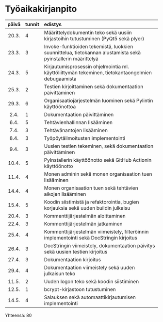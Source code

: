 # Työaikakirjanpito


| päivä | tunnit | edistys |
| :----:|:-----| :-----|
| 20.3. | 4    | Määrittelydokumentin teko sekä uusiin kirjastoihin tutustuminen (PyQt5 sekä plyer) |
| 23.3. | 3    | Invoke-funktioiden tekemistä, luokkien suunnittelua, tietokannan alustamista sekä pyinstallerin määrittelyä |
| 24.3. | 5    | Kirjautumisprosessin ohjelmointia ml. käyttöliittymän tekeminen, tietokantaongelmien debugaamista |
| 25.3. | 2    | Testien kirjoittaminen sekä dokumentaation päivittäminen |
| 29.3. | 6   | Organisaatiojärjestelmän luominen sekä Pylintin käyttöönottoa |
| 2.4. | 1   | Dokumentaation päivittäminen |
| 6.4. | 5   | Tehtävienhallinnan lisääminen |
| 7.4. | 3   | Tehtävänantojen lisääminen |
| 8.4. | 3   | Työpöytäilmoitusten implementointi |
| 9.4. | 3   | Uusien testien tekeminen, sekä dokumentaation päivittäminen |
| 10.4. | 5   | PyInstallerin käyttöönotto sekä GitHub Actionin käyttöönotto |
| 11.4. | 4   | Monen adminin sekä monen organisaation tuen lisääminen |
| 14.4. | 4   | Monen organisaation tuen sekä tehtävien aikojen lisääminen |
| 15.4. | 5   | Koodin siistimistä ja refaktorointia, bugien korjauksia sekä uuden buildin julkaisu |
| 20.4. | 3   | Kommenttijärjestelmän aloittaminen |
| 22.4. | 3   | Kommenttijärjestelmän jatkaminen |
| 25.4. | 4   | Kommenttijärjestelmän viimeistely, filteröinnin implementointi sekä DocStringin kirjoitus |
| 26.4. | 3   | DocStringin viimeistely, dokumentaation päivitys sekä uusien testien kirjoitus |
| 27.4. | 3   | Dokumentaation kirjoitus |
| 29.4. | 4   | Dokumentaation viimeistely sekä uuden julkaisun teko |
| 11.5. | 2   | Uuden logon teko sekä koodin siistiminen |
| 12.5. | 1   | bcrypt-kirjastoon tutustuminen |
| 14.5. | 4   | Salauksen sekä automaattikirjautumisen implementointi |

Yhteensä: 80
